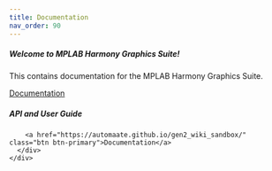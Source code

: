 ```yaml
---
title: Documentation
nav_order: 90
---
```

<html lang="en">



<head>

<link rel='stylesheet' id='compiled.css-css'  href='https://mdbootstrap.com/wp-content/themes/mdbootstrap4/css/compiled-4.17.0.min.css?ver=4.17.0' type='text/css' media='all' />

</head>

<body>

<div class="row">
  <div class="col-sm-6 mb-3 mb-md-0">
    <div class="card">
      <div class="card-body">
        <h5 class="card-title">Welcome to MPLAB Harmony Graphics Suite!</h5>
        <p class="card-text">This contains documentation for the MPLAB Harmony Graphics Suite.</p>
        <a href="https://automaate.github.io/gen2_wiki_sandbox/docs/html/" class="btn btn-primary">Documentation</a>
      </div>
    </div>
  </div>

  <div class="col-sm-6">
    <div class="card">
      <div class="card-body">
        <h5 class="card-title">API and User Guide</h5>
        
        <a href="https://automaate.github.io/gen2_wiki_sandbox/" class="btn btn-primary">Documentation</a>
      </div>
    </div>
  </div>
</div>    </div>
  </div>
</div>
</body>

